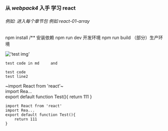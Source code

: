 ### 从 *webpack4* 入手 学习 react
###### _例如:_ 进入每个章节包  例如 react-01-array
npm install  /** 安装依赖
npm run dev    开发环境
npm run build  （部分）生产环境

!['test img'](http://img.blog.csdn.net/20141121163821625?watermark/2/text/aHR0cDovL2Jsb2cuY3Nkbi5uZXQvemhhb2thaXFpYW5nMTk5Mg==/font/5a6L5L2T/fontsize/400/fill/I0JBQkFCMA==/dissolve/70/gravity/Center)

`test code in md    
 and`

 `test code `    
 `test line2`

 ~import React from 'react'~     
 import Rea...    
 export default function Test(){
	 return 111
 }

 ```
 import React from 'react'
 import Rea...
 export default function Test(){
	 return 111
 }
 ```